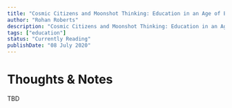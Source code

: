 ```yaml
---
title: "Cosmic Citizens and Moonshot Thinking: Education in an Age of Exponential Technologies"
author: "Rohan Roberts"
description: "Cosmic Citizens and Moonshot Thinking: Education in an Age of Exponential Technologies takes a fresh approach to what we need to do differently to prepare our children for a world of exponential technologies, disruptive innovations, and ubiquitous A.I. "
tags: ["education"]
status: "Currently Reading"
publishDate: "08 July 2020"
---
```


# Thoughts & Notes

TBD
